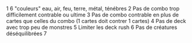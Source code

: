 1 6 "couleurs" eau, air, feu, terre, métal, ténébres 
2 Pas de combo trop difficilement contrable ou ultime 
3 Pas de combo contrable en plus de cartes que celles du combo (1 cartes doit contrer 1 cartes) 
4 Pas de deck avec trop peu de monstres 
5 Limiter les deck rush 
6 Pas de créatures déséquilibrées 
7
